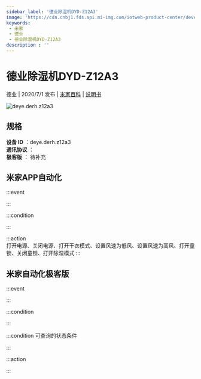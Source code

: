 ```yaml
---
sidebar_label: '德业除湿机DYD-Z12A3'
image: 'https://cdn.cnbj1.fds.api.mi-img.com/iotweb-product-center/developer_1585791956966yhEv2BHg.png?GalaxyAccessKeyId=AKVGLQWBOVIRQ3XLEW&Expires=9223372036854775807&Signature=Rk8ChN8H+LbPcGlBR4ag9IRAfJ4='
keywords: 
 - 米家
 - 德业
 - 德业除湿机DYD-Z12A3
description : ''
---
```

# 德业除湿机DYD-Z12A3

德业 | 2020/7/1 发布 | [米家百科](https://home.mi.com/webapp/content/baike/product/index.html?model=deye.derh.z12a3) | [说明书](https://home.mi.com/views/introduction.html?model=deye.derh.z12a3&region=cn)

![deye.derh.z12a3](https://cdn.cnbj1.fds.api.mi-img.com/iotweb-product-center/developer_1585791956966yhEv2BHg.png?GalaxyAccessKeyId=AKVGLQWBOVIRQ3XLEW&Expires=9223372036854775807&Signature=Rk8ChN8H+LbPcGlBR4ag9IRAfJ4=)

## 规格  
> 
**设备 ID** ：deye.derh.z12a3  
**通讯协议** ：  
**极客版**  ： 待补充 


## 米家APP自动化  

:::event  

:::

:::condition  

:::

:::action   
打开电源、关闭电源、打开干衣模式、设置风速为低风、设置风速为高风、打开童锁、关闭童锁、打开除湿模式
:::

## 米家自动化极客版  

:::event  

:::

:::condition  

:::

:::condition 可查询的状态条件  

:::

:::action  

:::

        

